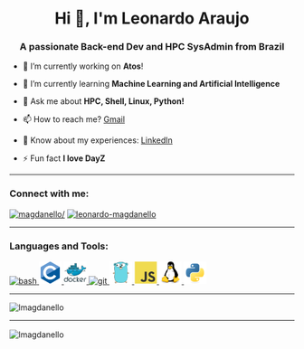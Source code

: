 <h1 align="center">Hi 👋, I'm Leonardo Araujo</h1>
<h3 align="center">A passionate Back-end Dev and HPC SysAdmin from Brazil</h3>

- 🔭 I’m currently working on **Atos**!

- 🌱 I’m currently learning **Machine Learning and Artificial Intelligence**

- 💬 Ask me about **HPC, Shell, Linux, Python!**

- 📫 How to reach me? [Gmail](mailto:lmagdanello40@gmail.com)

- 📄 Know about my experiences: [LinkedIn](https://www.linkedin.com/in/magdanello/)

- ⚡ Fun fact **I love DayZ**

---
<h3 align="left">Connect with me:</h3>
<p align="left">
<a href="https://linkedin.com/in/magdanello/" target="blank"><img align="center" src="https://raw.githubusercontent.com/rahuldkjain/github-profile-readme-generator/master/src/images/icons/Social/linked-in-alt.svg" alt="magdanello/" height="30" width="40" /></a>
<a href="https://stackoverflow.com/users/leonardo-magdanello" target="blank"><img align="center" src="https://raw.githubusercontent.com/rahuldkjain/github-profile-readme-generator/master/src/images/icons/Social/stack-overflow.svg" alt="leonardo-magdanello" height="30" width="40" /></a>
</p>

---
<h3 align="left">Languages and Tools:</h3>
<p align="left"> <a href="https://www.gnu.org/software/bash/" target="_blank" rel="noreferrer"> <img src="https://www.vectorlogo.zone/logos/gnu_bash/gnu_bash-icon.svg" alt="bash" width="40" height="40"/> </a> <a href="https://www.cprogramming.com/" target="_blank" rel="noreferrer"> <img src="https://raw.githubusercontent.com/devicons/devicon/master/icons/c/c-original.svg" alt="c" width="40" height="40"/> </a> <a href="https://www.docker.com/" target="_blank" rel="noreferrer"> <img src="https://raw.githubusercontent.com/devicons/devicon/master/icons/docker/docker-original-wordmark.svg" alt="docker" width="40" height="40"/> </a> <a href="https://git-scm.com/" target="_blank" rel="noreferrer"> <img src="https://www.vectorlogo.zone/logos/git-scm/git-scm-icon.svg" alt="git" width="40" height="40"/> </a> <a href="https://golang.org" target="_blank" rel="noreferrer"> <img src="https://raw.githubusercontent.com/devicons/devicon/master/icons/go/go-original.svg" alt="go" width="40" height="40"/> </a> <a href="https://developer.mozilla.org/en-US/docs/Web/JavaScript" target="_blank" rel="noreferrer"> <img src="https://raw.githubusercontent.com/devicons/devicon/master/icons/javascript/javascript-original.svg" alt="javascript" width="40" height="40"/> </a> <a href="https://www.linux.org/" target="_blank" rel="noreferrer"> <img src="https://raw.githubusercontent.com/devicons/devicon/master/icons/linux/linux-original.svg" alt="linux" width="40" height="40"/> </a> <a href="https://www.python.org" target="_blank" rel="noreferrer"> <img src="https://raw.githubusercontent.com/devicons/devicon/master/icons/python/python-original.svg" alt="python" width="40" height="40"/> </a> </p>

---
<p><img align="center" src="https://github-readme-stats.vercel.app/api/top-langs?username=lmagdanello&show_icons=true&locale=en&layout=compact" alt="lmagdanello" /></p>

---
<p><img align="center" src="https://github-readme-stats.vercel.app/api?username=lmagdanello&show_icons=true&locale=en" alt="lmagdanello" /></p>
